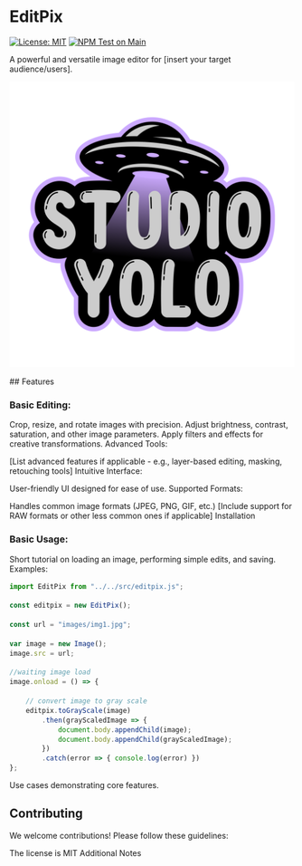 # EditPix
[![License: MIT](https://img.shields.io/badge/License-MIT-yellow.svg)](https://opensource.org/licenses/MIT)
[![NPM Test on Main](https://github.com/studio-YOLO/editpix/actions/workflows/main.yml/badge.svg)](https://github.com/studio-YOLO/editpix/actions/workflows/main.yml)

A powerful and versatile image editor for [insert your target audience/users].

![key1](Assets/logo.png)

## Features

### Basic Editing:

Crop, resize, and rotate images with precision.
Adjust brightness, contrast, saturation, and other image parameters.
Apply filters and effects for creative transformations.
Advanced Tools:

[List advanced features if applicable - e.g., layer-based editing, masking, retouching tools]
Intuitive Interface:

User-friendly UI designed for ease of use.
Supported Formats:

Handles common image formats (JPEG, PNG, GIF, etc.)
[Include support for RAW formats or other less common ones if applicable]
Installation

### Basic Usage:

Short tutorial on loading an image, performing simple edits, and saving.
Examples:

```javascript
import EditPix from "../../src/editpix.js";

const editpix = new EditPix();

const url = "images/img1.jpg";

var image = new Image();
image.src = url;

//waiting image load
image.onload = () => {

    // convert image to gray scale
    editpix.toGrayScale(image)
        .then(grayScaledImage => {
            document.body.appendChild(image);
            document.body.appendChild(grayScaledImage);
        })
        .catch(error => { console.log(error) })
};
```
Use cases demonstrating core features.
## Contributing

We welcome contributions! Please follow these guidelines:


The license is MIT
Additional Notes
